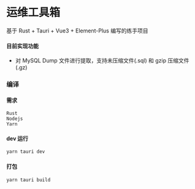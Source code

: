 # 运维工具箱

基于 Rust + Tauri + Vue3 + Element-Plus 编写的练手项目

#### 目前实现功能

- 对 MySQL Dump 文件进行提取，支持未压缩文件(.sql) 和 gzip 压缩文件(.gz)

### 编译

#### 需求

```
Rust
Nodejs
Yarn
```

#### dev 运行

```sh
yarn tauri dev
```

#### 打包

```sh
yarn tauri build
```
